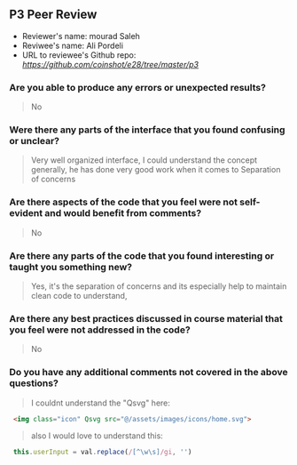 ## P3 Peer Review

+ Reviewer's name: mourad Saleh
+ Reviwee's name: Ali Pordeli
+ URL to reviewee's Github repo: *<https://github.com/coinshot/e28/tree/master/p3>*



### Are you able to produce any errors or unexpected results? 
> No

### Were there any parts of the interface that you found confusing or unclear?
> Very well organized interface,  I could understand the concept generally, he has done very good work when it comes to Separation of concerns

### Are there aspects of the code that you feel were not self-evident and would benefit from comments?
> No

### Are there any parts of the code that you found interesting or taught you something new?
> Yes, it's the separation of concerns and its especially help to maintain clean code to understand,

 

### Are there any best practices discussed in course material that you feel were not addressed in the code?
> No

### Do you have any additional comments not covered in the above questions?
> I couldnt understand the "Qsvg" here:
```html
 <img class="icon" Qsvg src="@/assets/images/icons/home.svg">
 ```

> also I would love to understand this:
```js
 this.userInput = val.replace(/[^\w\s]/gi, '')
 ```